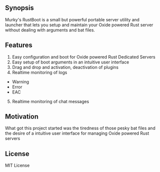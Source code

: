 ## Synopsis

Murky's RustBoot is a small but powerful portable server utility and launcher that lets you setup and maintain your Oxide powered Rust server without dealing with arguments and bat files.

## Features

1. Easy configuration and boot for Oxide powered Rust Dedicated Servers
2. Easy setup of boot arguments in an intuitive user interface
3. Drag and drop and activation, deactivation of plugins
4. Realtime monitoring of logs
* Warning
* Error
* EAC
5. Realtime monitoring of chat messages

## Motivation

What got this project started was the tiredness of those pesky bat files and the desire of a intuitive user interface for managing Oxide powered Rust servers

## License

MIT License